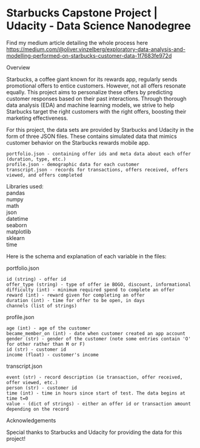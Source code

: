 # Starbucks Capstone Project | Udacity - Data Science Nanodegree
Find my medium article detailing the whole process here
https://medium.com/@oliver.vinzelberg/exploratory-data-analysis-and-modelling-performed-on-starbucks-customer-data-1f7683fe972d


Overview

Starbucks, a coffee giant known for its rewards app, regularly sends promotional offers to entice customers. However, not all offers resonate equally. This project aims to personalize these offers by predicting customer responses based on their past interactions. Through thorough data analysis (EDA) and machine learning models, we strive to help Starbucks target the right customers with the right offers, boosting their marketing effectiveness.

For this project, the data sets are provided by Starbucks and Udacity in the form of three JSON files. These contains simulated data that mimics customer behavior on the Starbucks rewards mobile app.

    portfolio.json - containing offer ids and meta data about each offer (duration, type, etc.)
    profile.json - demographic data for each customer
    transcript.json - records for transactions, offers received, offers viewed, and offers completed

Libraries used:  
    pandas  
    numpy  
    math  
    json  
    datetime  
    seaborn  
    matplotlib  
    sklearn  
    time  


Here is the schema and explanation of each variable in the files:

portfolio.json

    id (string) - offer id
    offer_type (string) - type of offer ie BOGO, discount, informational
    difficulty (int) - minimum required spend to complete an offer
    reward (int) - reward given for completing an offer
    duration (int) - time for offer to be open, in days
    channels (list of strings)

profile.json

    age (int) - age of the customer
    became_member_on (int) - date when customer created an app account
    gender (str) - gender of the customer (note some entries contain 'O' for other rather than M or F)
    id (str) - customer id
    income (float) - customer's income

transcript.json

    event (str) - record description (ie transaction, offer received, offer viewed, etc.)
    person (str) - customer id
    time (int) - time in hours since start of test. The data begins at time t=0
    value - (dict of strings) - either an offer id or transaction amount depending on the record



Acknowledgements

Special thanks to Starbucks and Udacity for providing the data for this project!
